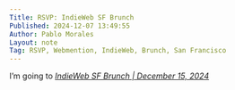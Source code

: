 ```yaml
---
Title: RSVP: IndieWeb SF Brunch 
Published: 2024-12-07 13:49:55
Author: Pablo Morales
Layout: note
Tag: RSVP, Webmention, IndieWeb, Brunch, San Francisco
---
```

I’m <data class="p-rsvp" value="yes">going to</data> <em><a class="u-in-reply-to" href="https://events.indieweb.org/2024/12/indieweb-sf-brunch-jfTJ1SbEpDTx">IndieWeb SF Brunch | December 15, 2024</a></em>